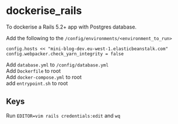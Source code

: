 # dockerise_rails

To dockerise a Rails 5.2+ app with Postgres database.

Add the following to the `/config/environments/<environment_to_run>`

```
config.hosts << "mini-blog-dev.eu-west-1.elasticbeanstalk.com"  
config.webpacker.check_yarn_integrity = false
```

Add `database.yml` to `/config/database.yml`  
Add `Dockerfile` to root  
Add `docker-compose.yml` to root  
add `entrypoint.sh` to root  

## Keys

Run `EDITOR=vim rails credentials:edit` and `wq`
